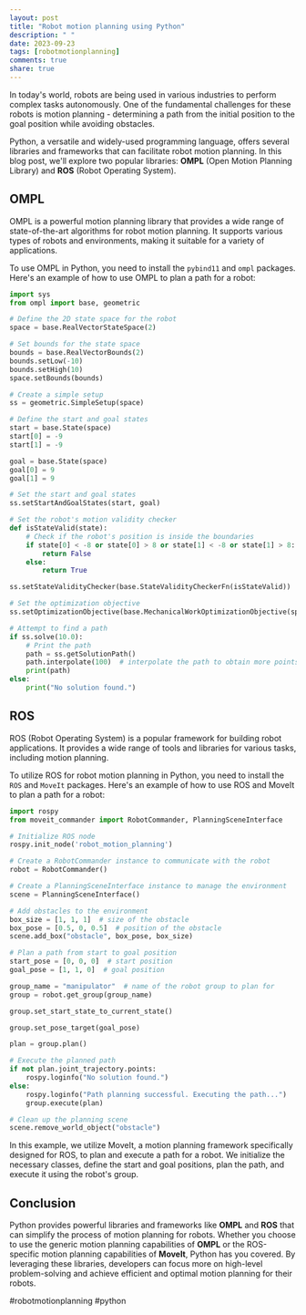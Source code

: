 ```yaml
---
layout: post
title: "Robot motion planning using Python"
description: " "
date: 2023-09-23
tags: [robotmotionplanning]
comments: true
share: true
---
```


In today's world, robots are being used in various industries to perform complex tasks autonomously. One of the fundamental challenges for these robots is motion planning - determining a path from the initial position to the goal position while avoiding obstacles.

Python, a versatile and widely-used programming language, offers several libraries and frameworks that can facilitate robot motion planning. In this blog post, we'll explore two popular libraries: **OMPL** (Open Motion Planning Library) and **ROS** (Robot Operating System).

## OMPL

OMPL is a powerful motion planning library that provides a wide range of state-of-the-art algorithms for robot motion planning. It supports various types of robots and environments, making it suitable for a variety of applications.

To use OMPL in Python, you need to install the `pybind11` and `ompl` packages. Here's an example of how to use OMPL to plan a path for a robot:

```python
import sys
from ompl import base, geometric

# Define the 2D state space for the robot
space = base.RealVectorStateSpace(2)

# Set bounds for the state space
bounds = base.RealVectorBounds(2)
bounds.setLow(-10)
bounds.setHigh(10)
space.setBounds(bounds)

# Create a simple setup
ss = geometric.SimpleSetup(space)

# Define the start and goal states
start = base.State(space)
start[0] = -9
start[1] = -9

goal = base.State(space)
goal[0] = 9
goal[1] = 9

# Set the start and goal states
ss.setStartAndGoalStates(start, goal)

# Set the robot's motion validity checker
def isStateValid(state):
    # Check if the robot's position is inside the boundaries
    if state[0] < -8 or state[0] > 8 or state[1] < -8 or state[1] > 8:
        return False
    else:
        return True

ss.setStateValidityChecker(base.StateValidityCheckerFn(isStateValid))

# Set the optimization objective
ss.setOptimizationObjective(base.MechanicalWorkOptimizationObjective(space))

# Attempt to find a path
if ss.solve(10.0):
    # Print the path
    path = ss.getSolutionPath()
    path.interpolate(100)  # interpolate the path to obtain more points
    print(path)
else:
    print("No solution found.")
```

## ROS

ROS (Robot Operating System) is a popular framework for building robot applications. It provides a wide range of tools and libraries for various tasks, including motion planning.

To utilize ROS for robot motion planning in Python, you need to install the `ROS` and `MoveIt` packages. Here's an example of how to use ROS and MoveIt to plan a path for a robot:

```python
import rospy
from moveit_commander import RobotCommander, PlanningSceneInterface

# Initialize ROS node
rospy.init_node('robot_motion_planning')

# Create a RobotCommander instance to communicate with the robot
robot = RobotCommander()

# Create a PlanningSceneInterface instance to manage the environment
scene = PlanningSceneInterface()

# Add obstacles to the environment
box_size = [1, 1, 1]  # size of the obstacle
box_pose = [0.5, 0, 0.5]  # position of the obstacle
scene.add_box("obstacle", box_pose, box_size)

# Plan a path from start to goal position
start_pose = [0, 0, 0]  # start position
goal_pose = [1, 1, 0]  # goal position

group_name = "manipulator"  # name of the robot group to plan for
group = robot.get_group(group_name)

group.set_start_state_to_current_state()

group.set_pose_target(goal_pose)

plan = group.plan()

# Execute the planned path
if not plan.joint_trajectory.points:
    rospy.loginfo("No solution found.")
else:
    rospy.loginfo("Path planning successful. Executing the path...")
    group.execute(plan)

# Clean up the planning scene
scene.remove_world_object("obstacle")
```

In this example, we utilize MoveIt, a motion planning framework specifically designed for ROS, to plan and execute a path for a robot. We initialize the necessary classes, define the start and goal positions, plan the path, and execute it using the robot's group.

## Conclusion

Python provides powerful libraries and frameworks like **OMPL** and **ROS** that can simplify the process of motion planning for robots. Whether you choose to use the generic motion planning capabilities of **OMPL** or the ROS-specific motion planning capabilities of **MoveIt**, Python has you covered. By leveraging these libraries, developers can focus more on high-level problem-solving and achieve efficient and optimal motion planning for their robots.

#robotmotionplanning #python